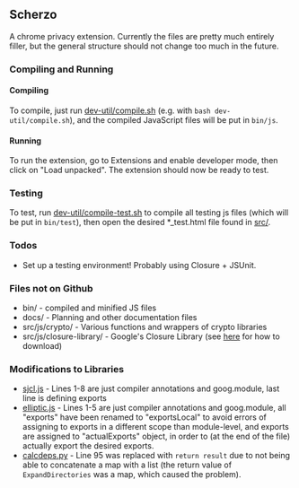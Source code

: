 ## Scherzo

A chrome privacy extension. Currently the files are pretty much entirely filler, but the general structure should not change too much in the future.

### Compiling and Running
#### Compiling
To compile, just run [dev-util/compile.sh](dev-util/compile.sh) (e.g. with ```bash dev-util/compile.sh```), and the compiled JavaScript files will be put in ```bin/js```.

#### Running
To run the extension, go to Extensions and enable developer mode, then click on "Load unpacked". The extension should now be ready to test.

### Testing
To test, run [dev-util/compile-test.sh](dev-util/compile-test.sh) to compile all testing js files (which will be put in ```bin/test```), then open the desired *_test.html file found in [src/](src/).

### Todos
- Set up a testing environment! Probably using Closure + JSUnit.

### Files not on Github
- bin/ - compiled and minified JS files
- docs/ - Planning and other documentation files
- src/js/crypto/ - Various functions and wrappers of crypto libraries
- src/js/closure-library/ - Google's Closure Library (see [here](https://developers.google.com/closure/library/docs/gettingstarted) for how to download)

### Modifications to Libraries
- [sjcl.js](src/js/lib/sjcl.js) - Lines 1-8 are just compiler annotations and goog.module, last line is defining exports
- [elliptic.js](src/js/lib/elliptic.js) - Lines 1-5 are just compiler annotations and goog.module, all "exports" have been renamed to "exportsLocal" to avoid errors of assigning to exports in a different scope than module-level, and exports are assigned to "actualExports" object, in order to (at the end of the file) actually export the desired exports.
- [calcdeps.py](src/js/closure-library/closure/bin/calcdeps.py) - Line 95 was replaced with ```return result``` due to not being able to concatenate a map with a list (the return value of `ExpandDirectories` was a map, which caused the problem).